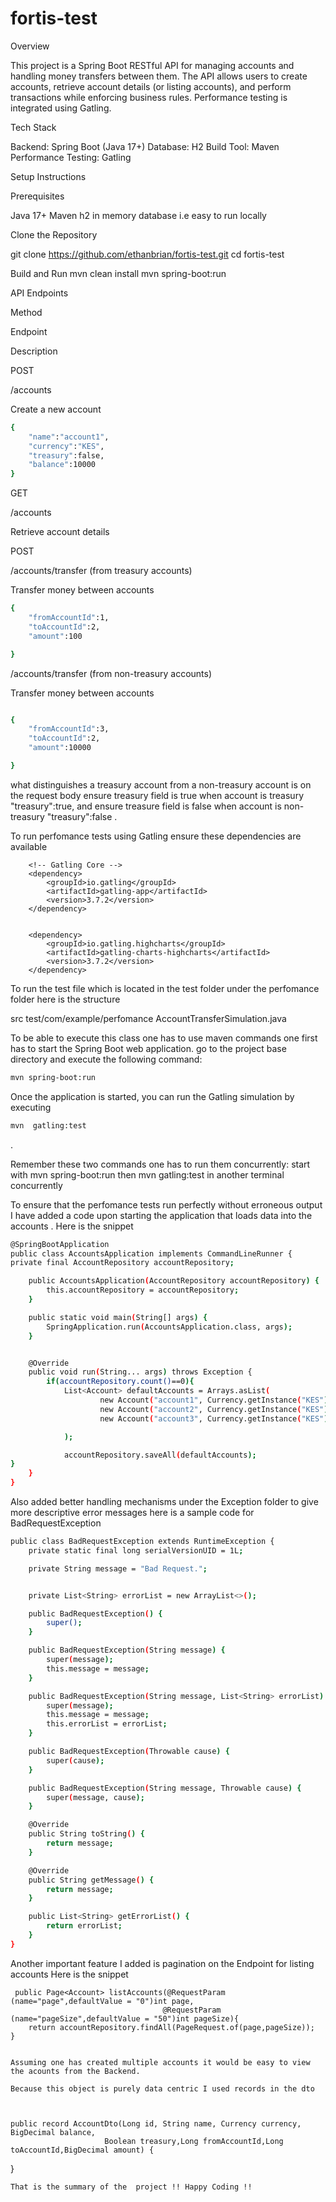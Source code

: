 # fortis-test

Overview

This project is a Spring Boot RESTful API for managing accounts and handling money transfers between them. The API allows users to create accounts, retrieve account details (or listing accounts), and perform transactions while enforcing business rules. Performance testing is integrated using Gatling.

Tech Stack

Backend: Spring Boot (Java 17+)
Database: H2
Build Tool: Maven
Performance Testing: Gatling

Setup Instructions

Prerequisites

Java 17+
Maven
h2 in memory database i.e easy to run locally

Clone the Repository

git clone https://github.com/ethanbrian/fortis-test.git
cd fortis-test

Build and Run
mvn clean install
mvn spring-boot:run

API Endpoints

Method

Endpoint

Description

POST

/accounts

Create a new account
```bash
{
    "name":"account1",
    "currency":"KES",
    "treasury":false,
    "balance":10000
}
```

GET

/accounts

Retrieve account details

POST

/accounts/transfer  (from treasury accounts)

Transfer money between accounts

```bash
{
    "fromAccountId":1,
    "toAccountId":2,
    "amount":100

}
```

/accounts/transfer (from non-treasury accounts)

Transfer money between accounts
```bash

{
    "fromAccountId":3,
    "toAccountId":2,
    "amount":10000

}
```

what distinguishes  a treasury account from a non-treasury account is on the request body ensure treasury field is true when account is treasury  "treasury":true, and ensure treasure field is false when account is  non-treasury "treasury":false .

To run perfomance tests using Gatling ensure these dependencies are available 

		<!-- Gatling Core -->
		<dependency>
			<groupId>io.gatling</groupId>
			<artifactId>gatling-app</artifactId>
			<version>3.7.2</version>
		</dependency>


		<dependency>
			<groupId>io.gatling.highcharts</groupId>
			<artifactId>gatling-charts-highcharts</artifactId>
			<version>3.7.2</version>
		</dependency>

To run the test file which is located in the test folder under the perfomance folder
here is the structure 

src
test/com/example/perfomance
 AccountTransferSimulation.java

To be able to execute this class one has to use maven commands
one  first has to start the Spring Boot web application.
go to the project base directory and execute the following command: 
```bash
mvn spring-boot:run
```
Once the application is started, you can run the Gatling simulation by executing
```bash
mvn  gatling:test
```
.

Remember these two commands one has to run them concurrently: start with mvn spring-boot:run then mvn gatling:test in another terminal concurrently

To ensure that the perfomance tests run perfectly without erroneous output I have added a code upon starting the application that loads data into the accounts . Here is the snippet 

```bash
@SpringBootApplication
public class AccountsApplication implements CommandLineRunner {
private final AccountRepository accountRepository;

    public AccountsApplication(AccountRepository accountRepository) {
        this.accountRepository = accountRepository;
    }

    public static void main(String[] args) {
		SpringApplication.run(AccountsApplication.class, args);
	}


	@Override
	public void run(String... args) throws Exception {
		if(accountRepository.count()==0){
			List<Account> defaultAccounts = Arrays.asList(
					new Account("account1", Currency.getInstance("KES"), BigDecimal.valueOf(100000), false),
					new Account("account2", Currency.getInstance("KES"), BigDecimal.valueOf(0), false),
					new Account("account3", Currency.getInstance("KES"), BigDecimal.valueOf(1000), true)

			);

			accountRepository.saveAll(defaultAccounts);
}
	}
}
```


Also added better handling mechanisms under the Exception folder  to give more descriptive error messages 
 here is a sample code for BadRequestException 
```bash
public class BadRequestException extends RuntimeException {
    private static final long serialVersionUID = 1L;

    private String message = "Bad Request.";


    private List<String> errorList = new ArrayList<>();

    public BadRequestException() {
        super();
    }

    public BadRequestException(String message) {
        super(message);
        this.message = message;
    }

    public BadRequestException(String message, List<String> errorList) {
        super(message);
        this.message = message;
        this.errorList = errorList;
    }

    public BadRequestException(Throwable cause) {
        super(cause);
    }

    public BadRequestException(String message, Throwable cause) {
        super(message, cause);
    }

    @Override
    public String toString() {
        return message;
    }

    @Override
    public String getMessage() {
        return message;
    }

    public List<String> getErrorList() {
        return errorList;
    }
}
```

Another important feature I added is pagination on the Endpoint for listing accounts 
 Here is the snippet 
 

     public Page<Account> listAccounts(@RequestParam (name="page",defaultValue = "0")int page,
                                      @RequestParam (name="pageSize",defaultValue = "50")int pageSize){
        return accountRepository.findAll(PageRequest.of(page,pageSize));
    }
    

    Assuming one has created multiple accounts it would be easy to view the acounts from the Backend.

    Because this object is purely data centric I used records in the dto 

    
    
    public record AccountDto(Long id, String name, Currency currency, BigDecimal balance,
                         Boolean treasury,Long fromAccountId,Long toAccountId,BigDecimal amount) {

}




    That is the summary of the  project !! Happy Coding !!
